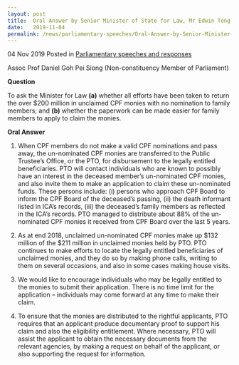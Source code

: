 ```yaml
--- 
layout: post 
title:  Oral Answer by Senior Minister of State for Law, Mr Edwin Tong, to Parliamentary Question on unclaimed CPF monies 
date:   2019-11-04
permalink: /news/parliamentary-speeches/Oral-Answer-by-Senior-Minister-of-State-for-Law-Mr-Edwin-Tong-to-Parliamentary-Question-on-unclaimed-CPF-monies
--- 
```

04 Nov 2019 Posted in [Parliamentary speeches and responses](/news/parliamentary-speeches)

Assoc Prof Daniel Goh Pei Siong (Non-constituency Member of Parliament) 

**Question**

To ask the Minister for Law **(a)** whether all efforts have been taken to return the over $200 million in unclaimed CPF monies with no nomination to family members; and **(b)** whether the paperwork can be made easier for family members to apply to claim the monies.

**Oral Answer**

1.	When CPF members do not make a valid CPF nominations and pass away, the un-nominated CPF monies are transferred to the Public Trustee’s Office, or the PTO, for disbursement to the legally entitled beneficiaries. PTO will contact individuals who are known to possibly have an interest in the deceased member’s un-nominated CPF monies, and also invite them to make an application to claim these un-nominated funds. These persons include: (i) persons who approach CPF Board to inform the CPF Board of the deceased’s passing, (ii) the death informant listed in ICA’s records, (iii) the deceased’s family members as reflected in the ICA’s records. PTO managed to distribute about 88% of the un-nominated CPF monies it received from CPF Board over the last 5 years.

2.  As at end 2018, unclaimed un-nominated CPF monies make up $132 million of the $211 million in unclaimed monies held by PTO. PTO continues to make efforts to locate the legally entitled beneficiaries of unclaimed monies, and they do so by making phone calls, writing to them on several occasions, and also in some cases making house visits. 

3.	We would like to encourage individuals who may be legally entitled to the monies to submit their application. There is no time limit for the application – individuals may come forward at any time to make their claim.

4.  To ensure that the monies are distributed to the rightful applicants, PTO requires that an applicant produce documentary proof to support his claim and also the eligibility entitlement. Where necessary, PTO will assist the applicant to obtain the necessary documents from the relevant agencies, by making a request on behalf of the applicant, or also supporting the request for information. 

